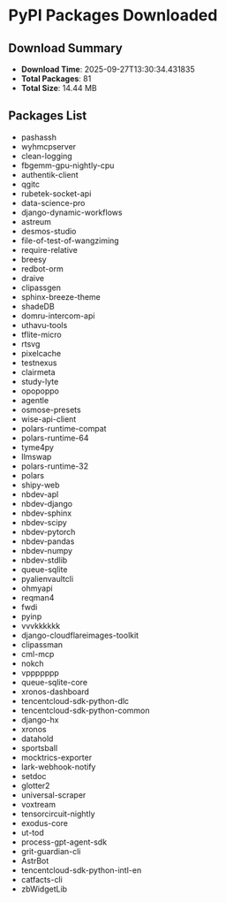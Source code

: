 # PyPI Packages Downloaded

## Download Summary
- **Download Time**: 2025-09-27T13:30:34.431835
- **Total Packages**: 81
- **Total Size**: 14.44 MB

## Packages List
- pashassh
- wyhmcpserver
- clean-logging
- fbgemm-gpu-nightly-cpu
- authentik-client
- qgitc
- rubetek-socket-api
- data-science-pro
- django-dynamic-workflows
- astreum
- desmos-studio
- file-of-test-of-wangziming
- require-relative
- breesy
- redbot-orm
- draive
- clipassgen
- sphinx-breeze-theme
- shadeDB
- domru-intercom-api
- uthavu-tools
- tflite-micro
- rtsvg
- pixelcache
- testnexus
- clairmeta
- study-lyte
- opopoppo
- agentle
- osmose-presets
- wise-api-client
- polars-runtime-compat
- polars-runtime-64
- tyme4py
- llmswap
- polars-runtime-32
- polars
- shipy-web
- nbdev-apl
- nbdev-django
- nbdev-sphinx
- nbdev-scipy
- nbdev-pytorch
- nbdev-pandas
- nbdev-numpy
- nbdev-stdlib
- queue-sqlite
- pyalienvaultcli
- ohmyapi
- reqman4
- fwdi
- pyinp
- vvvkkkkkk
- django-cloudflareimages-toolkit
- clipassman
- cml-mcp
- nokch
- vppppppp
- queue-sqlite-core
- xronos-dashboard
- tencentcloud-sdk-python-dlc
- tencentcloud-sdk-python-common
- django-hx
- xronos
- datahold
- sportsball
- mocktrics-exporter
- lark-webhook-notify
- setdoc
- glotter2
- universal-scraper
- voxtream
- tensorcircuit-nightly
- exodus-core
- ut-tod
- process-gpt-agent-sdk
- grit-guardian-cli
- AstrBot
- tencentcloud-sdk-python-intl-en
- catfacts-cli
- zbWidgetLib
